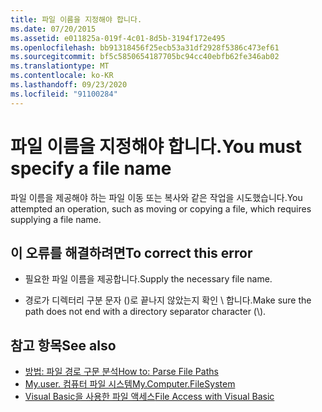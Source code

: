 ```yaml
---
title: 파일 이름을 지정해야 합니다.
ms.date: 07/20/2015
ms.assetid: e011825a-019f-4c01-8d5b-3194f172e495
ms.openlocfilehash: bb91318456f25ecb53a31df2928f5386c473ef61
ms.sourcegitcommit: bf5c5850654187705bc94cc40ebfb62fe346ab02
ms.translationtype: MT
ms.contentlocale: ko-KR
ms.lasthandoff: 09/23/2020
ms.locfileid: "91100284"
---
```

# <a name="you-must-specify-a-file-name"></a><span data-ttu-id="4362f-102">파일 이름을 지정해야 합니다.</span><span class="sxs-lookup"><span data-stu-id="4362f-102">You must specify a file name</span></span>

<span data-ttu-id="4362f-103">파일 이름을 제공해야 하는 파일 이동 또는 복사와 같은 작업을 시도했습니다.</span><span class="sxs-lookup"><span data-stu-id="4362f-103">You attempted an operation, such as moving or copying a file, which requires supplying a file name.</span></span>  
  
## <a name="to-correct-this-error"></a><span data-ttu-id="4362f-104">이 오류를 해결하려면</span><span class="sxs-lookup"><span data-stu-id="4362f-104">To correct this error</span></span>  
  
- <span data-ttu-id="4362f-105">필요한 파일 이름을 제공합니다.</span><span class="sxs-lookup"><span data-stu-id="4362f-105">Supply the necessary file name.</span></span>  
  
- <span data-ttu-id="4362f-106">경로가 디렉터리 구분 문자 ()로 끝나지 않았는지 확인 \\ 합니다.</span><span class="sxs-lookup"><span data-stu-id="4362f-106">Make sure the path does not end with a directory separator character (\\).</span></span>  
  
## <a name="see-also"></a><span data-ttu-id="4362f-107">참고 항목</span><span class="sxs-lookup"><span data-stu-id="4362f-107">See also</span></span>

- [<span data-ttu-id="4362f-108">방법: 파일 경로 구문 분석</span><span class="sxs-lookup"><span data-stu-id="4362f-108">How to: Parse File Paths</span></span>](../developing-apps/programming/drives-directories-files/how-to-parse-file-paths.md)
- [<span data-ttu-id="4362f-109">My.user. 컴퓨터 파일 시스템</span><span class="sxs-lookup"><span data-stu-id="4362f-109">My.Computer.FileSystem</span></span>](xref:Microsoft.VisualBasic.FileIO.FileSystem)
- [<span data-ttu-id="4362f-110">Visual Basic을 사용한 파일 액세스</span><span class="sxs-lookup"><span data-stu-id="4362f-110">File Access with Visual Basic</span></span>](../developing-apps/programming/drives-directories-files/file-access.md)
